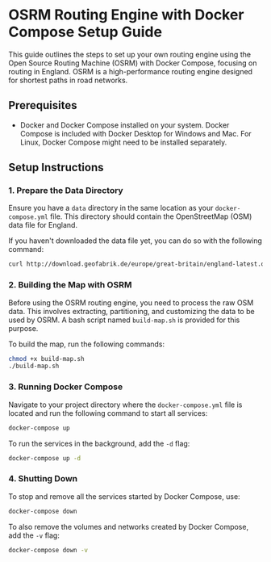 # OSRM Routing Engine with Docker Compose Setup Guide

This guide outlines the steps to set up your own routing engine using the Open Source Routing Machine (OSRM) with Docker Compose, focusing on routing in England. OSRM is a high-performance routing engine designed for shortest paths in road networks.

## Prerequisites

-   Docker and Docker Compose installed on your system. Docker Compose is included with Docker Desktop for Windows and Mac. For Linux, Docker Compose might need to be installed separately.

## Setup Instructions

### 1. Prepare the Data Directory

Ensure you have a `data` directory in the same location as your `docker-compose.yml` file. This directory should contain the OpenStreetMap (OSM) data file for England.

If you haven't downloaded the data file yet, you can do so with the following command:

```bash
curl http://download.geofabrik.de/europe/great-britain/england-latest.osm.pbf -o ./data/england-latest.osm.pbf
```

### 2. Building the Map with OSRM

Before using the OSRM routing engine, you need to process the raw OSM data. This involves extracting, partitioning, and customizing the data to be used by OSRM. A bash script named `build-map.sh` is provided for this purpose.

To build the map, run the following commands:

```bash
chmod +x build-map.sh
./build-map.sh
```

### 3. Running Docker Compose

Navigate to your project directory where the `docker-compose.yml` file is located and run the following command to start all services:

```bash
docker-compose up
```

To run the services in the background, add the `-d` flag:

```bash
docker-compose up -d
```

### 4. Shutting Down

To stop and remove all the services started by Docker Compose, use:

```bash
docker-compose down
```

To also remove the volumes and networks created by Docker Compose, add the `-v` flag:

```bash
docker-compose down -v
```

